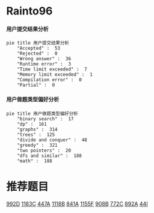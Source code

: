 # Rainto96

<!-- tabs:start -->



#### **用户提交结果分析**

```mermaid
pie title 用户提交结果分析
    "Accepted" :  53
    "Rejected" :  0
    "Wrong answer" :  36
    "Runtime error" :  3
    "Time limit exceeded" :  7
    "Memory limit exceeded" :  1
    "Compilation error" :  0
    "Partial" :  0
```

#### **用户做题类型偏好分析**

```mermaid
pie title 用户做题类型偏好分析
    "binary search" :  17
    "dp" :  161
    "graphs" :  314
    "trees" :  125
    "divide and conquer" :  48
    "greedy" :  321
    "two pointers" :  20
    "dfs and similar" :  188
    "math" :  188
```



<!-- tabs:end -->
# 推荐题目
[992D](https://codeforces.com/contest/992/problem/D)
[1183C](https://codeforces.com/contest/1183/problem/C)
[447A](https://codeforces.com/contest/447/problem/A)
[1118B](https://codeforces.com/contest/1118/problem/B)
[841A](https://codeforces.com/contest/841/problem/A)
[1155F](https://codeforces.com/contest/1155/problem/F)
[908B](https://codeforces.com/contest/908/problem/B)
[772C](https://codeforces.com/contest/772/problem/C)
[892A](https://codeforces.com/contest/892/problem/A)
[44I](https://codeforces.com/contest/44/problem/I)
